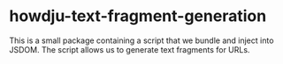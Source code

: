 # howdju-text-fragment-generation

This is a small package containing a script that we bundle and inject into JSDOM.
The script allows us to generate text fragments for URLs.
